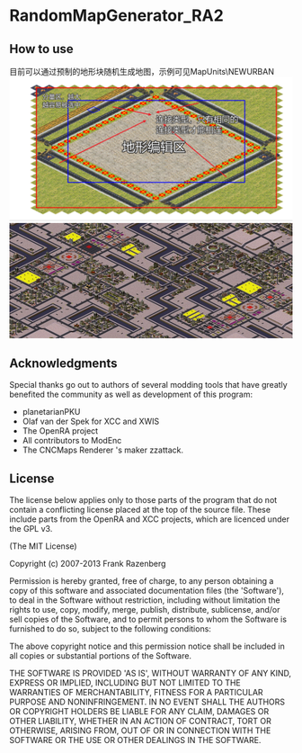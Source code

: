 # RandomMapGenerator_RA2 #
How to use
-------
目前可以通过预制的地形块随机生成地图，示例可见MapUnits\NEWURBAN
![map](使用方法.png)
![map](thumb_map.jpg)


Acknowledgments
-------

Special thanks go out to authors of several modding tools that have greatly benefited the community as well as development of this program:

- planetarianPKU
- Olaf van der Spek for XCC and XWIS
- The OpenRA project
- All contributors to ModEnc
- The CNCMaps Renderer 's maker zzattack.


License
-------

The license below applies only to those parts of the program that do not contain a conflicting license placed at the top of the source file. These include parts from the OpenRA and XCC projects, which are licenced under the GPL v3.

(The MIT License)

Copyright (c) 2007-2013 Frank Razenberg

Permission is hereby granted, free of charge, to any person obtaining a copy of this software and associated documentation files (the 'Software'), to deal in the Software without restriction, including without limitation the rights to use, copy, modify, merge, publish, distribute, sublicense, and/or sell copies of the Software, and to permit persons to whom the Software is furnished to do so, subject to the following conditions:

The above copyright notice and this permission notice shall be included in all copies or substantial portions of the Software.

THE SOFTWARE IS PROVIDED 'AS IS', WITHOUT WARRANTY OF ANY KIND, EXPRESS OR IMPLIED, INCLUDING BUT NOT LIMITED TO THE WARRANTIES OF MERCHANTABILITY, FITNESS FOR A PARTICULAR PURPOSE AND NONINFRINGEMENT. IN NO EVENT SHALL THE AUTHORS OR COPYRIGHT HOLDERS BE LIABLE FOR ANY CLAIM, DAMAGES OR OTHER LIABILITY, WHETHER IN AN ACTION OF CONTRACT, TORT OR OTHERWISE, ARISING FROM, OUT OF OR IN CONNECTION WITH THE SOFTWARE OR THE USE OR OTHER DEALINGS IN THE SOFTWARE.
